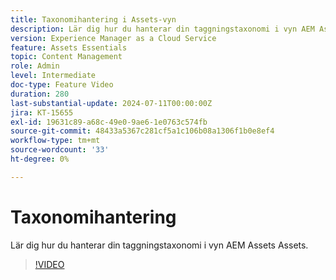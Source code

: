 ```yaml
---
title: Taxonomihantering i Assets-vyn
description: Lär dig hur du hanterar din taggningstaxonomi i vyn AEM Assets Assets.
version: Experience Manager as a Cloud Service
feature: Assets Essentials
topic: Content Management
role: Admin
level: Intermediate
doc-type: Feature Video
duration: 280
last-substantial-update: 2024-07-11T00:00:00Z
jira: KT-15655
exl-id: 19631c89-a68c-49e0-9ae6-1e0763c574fb
source-git-commit: 48433a5367c281cf5a1c106b08a1306f1b0e8ef4
workflow-type: tm+mt
source-wordcount: '33'
ht-degree: 0%

---
```


# Taxonomihantering

Lär dig hur du hanterar din taggningstaxonomi i vyn AEM Assets Assets.

>[!VIDEO](https://video.tv.adobe.com/v/3431081/?learn=on)
